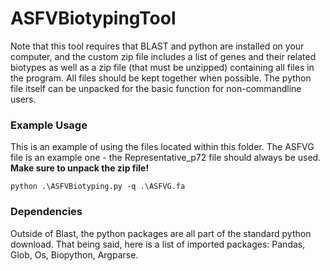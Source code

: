 # ASFVBiotypingTool
Note that this tool requires that BLAST and python are installed on your computer, and the custom zip file includes a list of genes and their related biotypes as well as a zip file (that must be unzipped) containing all files in the program. All files should be kept together when possible. The python file itself can be unpacked for the basic function for non-commandline users.

### Example Usage
This is an example of using the files located within this folder. The ASFVG file is an example one - the Representative_p72 file should always be used. **Make sure to unpack the zip file!**

    python .\ASFVBiotyping.py -q .\ASFVG.fa

### Dependencies
Outside of Blast, the python packages are all part of the standard python download. That being said, here is a list of imported packages: Pandas, Glob, Os, Biopython, Argparse.
